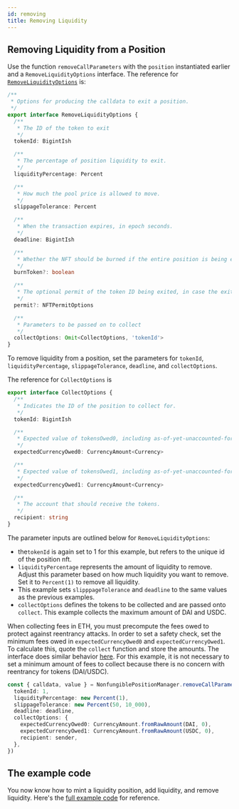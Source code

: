 ```yaml
---
id: removing
title: Removing Liquidity
---
```


## Removing Liquidity from a Position

Use the function `removeCallParameters` with the `position` instantiated earlier and a `RemoveLiquidityOptions` interface. The reference for [`RemoveLiquidityOptions`](https://docs.uniswap.org/sdk/reference/interfaces/RemoveLiquidityOptions) is:

```typescript
/**
 * Options for producing the calldata to exit a position.
 */
export interface RemoveLiquidityOptions {
  /**
   * The ID of the token to exit
   */
  tokenId: BigintIsh

  /**
   * The percentage of position liquidity to exit.
   */
  liquidityPercentage: Percent

  /**
   * How much the pool price is allowed to move.
   */
  slippageTolerance: Percent

  /**
   * When the transaction expires, in epoch seconds.
   */
  deadline: BigintIsh

  /**
   * Whether the NFT should be burned if the entire position is being exited, by default false.
   */
  burnToken?: boolean

  /**
   * The optional permit of the token ID being exited, in case the exit transaction is being sent by an account that does not own the NFT
   */
  permit?: NFTPermitOptions

  /**
   * Parameters to be passed on to collect
   */
  collectOptions: Omit<CollectOptions, 'tokenId'>
}
```

To remove liquidity from a position, set the parameters for `tokenId`, `liquidityPercentage`, `slippageTolerance`, `deadline`, and `collectOptions`.

The reference for `CollectOptions` is

```typescript
export interface CollectOptions {
  /**
   * Indicates the ID of the position to collect for.
   */
  tokenId: BigintIsh

  /**
   * Expected value of tokensOwed0, including as-of-yet-unaccounted-for fees/liquidity value to be burned
   */
  expectedCurrencyOwed0: CurrencyAmount<Currency>

  /**
   * Expected value of tokensOwed1, including as-of-yet-unaccounted-for fees/liquidity value to be burned
   */
  expectedCurrencyOwed1: CurrencyAmount<Currency>

  /**
   * The account that should receive the tokens.
   */
  recipient: string
}
```

The parameter inputs are outlined below for `RemoveLiquidityOptions`:

- the`tokenId` is again set to 1 for this example, but refers to the unique id of the position nft.
- `liquidityPercentage` represents the amount of liquidity to remove. Adjust this parameter based on how much liquidity you want to remove. Set it to `Percent(1)` to remove all liquidity.
- This example sets `slipppageTolerance` and `deadline` to the same values as the previous examples.
- `collectOptions` defines the tokens to be collected and are passed onto `collect`. This example collects the maximum amount of DAI and USDC.

When collecting fees in ETH, you must precompute the fees owed to protect against reentrancy attacks. In order to set a safety check, set the minimum fees owed in `expectedCurrencyOwed0` and `expectedCurrencyOwed1`. To calculate this, quote the `collect` function and store the amounts. The interface does similar behavior [here](https://github.com/Uniswap/uniswap-interface/blob/eff512deb8f0ab832eb8d1834f6d1a20219257d0/src/hooks/useV3PositionFees.ts#L32). For this example, it is not necessary to set a minimum amount of fees to collect because there is no concern with reentrancy for tokens (DAI/USDC).

```typescript
const { calldata, value } = NonfungiblePositionManager.removeCallParameters(position, {
  tokenId: 1,
  liquidityPercentage: new Percent(1),
  slippageTolerance: new Percent(50, 10_000),
  deadline: deadline,
  collectOptions: {
    expectedCurrencyOwed0: CurrencyAmount.fromRawAmount(DAI, 0),
    expectedCurrencyOwed1: CurrencyAmount.fromRawAmount(USDC, 0),
    recipient: sender,
  },
})
```

## The example code

You now know how to mint a liquidity position, add liquidity, and remove liquidity. Here's the [full example code](https://github.com/Uniswap/uniswap-docs/blob/main/sdk-examples/AddAndRemoveLiquidity.tsx) for reference.
